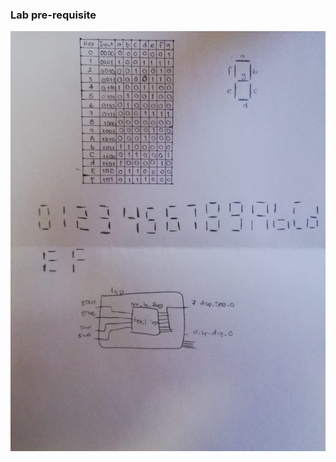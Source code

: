 ### Lab pre-requisite
[![Lab 03 Pre-requisite](https://raw.githubusercontent.com/MariferHQ95/Digital-Electronics-1/master/Images/segment.jpeg "Lab 03 Pre-requisite")](https://raw.githubusercontent.com/MariferHQ95/Digital-Electronics-1/master/Images/segment.jpeg "Lab 03 Pre-requisite")
